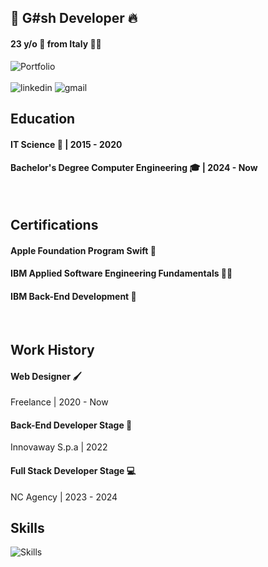 ## 🌟 **G#sh Developer** 🔥
#### 23 y/o 🎂 from Italy 🍝🍕
<img href="https://portfolio-dagostino.vercel.app/" src="https://img.shields.io/badge/Visit-PORTFOLIO-blue" alt="Portfolio" />
<br/>
<br/>

<div>
  <img href="https://www.linkedin.com/in/gerardo-d-agostino-429039239/" src="https://img.shields.io/badge/LinkedIn-0077B5?style=for-the-badge&logo=linkedin&logoColor=white" alt="linkedin" />
  <img href="gerardodagostinowork@gmail.com" src="https://img.shields.io/badge/Gmail-D14836?style=for-the-badge&logo=gmail&logoColor=white" alt="gmail" />
</div>



## Education

#### IT Science 🛜 | 2015 - 2020 
#### Bachelor's Degree Computer Engineering 🎓 | 2024 - Now
<br/>

## Certifications
#### Apple Foundation Program Swift 🍎
#### IBM Applied Software Engineering Fundamentals 👨‍💻
#### IBM Back-End Development 📜
<br/>

## Work History

#### Web Designer 🖌️
Freelance | 2020 - Now

#### Back-End Developer Stage 🧱
Innovaway S.p.a | 2022

#### Full Stack Developer Stage 💻
NC Agency | 2023 - 2024


## Skills
<img src="https://skillicons.dev/icons?i=html,css,js,ts,react,nextjs,tailwind,bootstrap,py,selenium,django,postman,flask,opencv,jquery,nodejs,express,vue,swift,docker,kubernetes,openshift,php,laravel,npm,git,github,bash,heroku,mongodb,mysql,sqlite,linux,kali,ubuntu,arduino,visualstudio,vercel,unreal,unity,ps,ai,ae,pr,blender,figma,xd" alt="Skills" />
